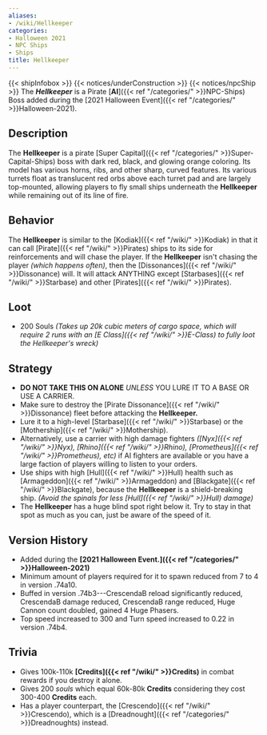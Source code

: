 ```yaml
---
aliases:
- /wiki/Hellkeeper
categories:
- Halloween 2021
- NPC Ships
- Ships
title: Hellkeeper
---
```


{{< shipInfobox >}} {{< notices/underConstruction >}} {{< notices/npcShip >}} The **_Hellkeeper_** is a Pirate [**AI**]({{< ref "/categories/" >}}NPC-Ships) Boss added during the [2021 Halloween Event]({{< ref "/categories/" >}}Halloween-2021). 

## Description

The **Hellkeeper** is a pirate [Super Capital]({{< ref "/categories/" >}}Super-Capital-Ships) boss with dark red, black, and glowing orange coloring. Its model has various horns, ribs, and other sharp, curved features. Its various turrets float as translucent red orbs above each turret pad and are largely top-mounted, allowing players to fly small ships underneath the **Hellkeeper** while remaining out of its line of fire.

## Behavior

The **Hellkeeper** is similar to the [Kodiak]({{< ref "/wiki/" >}}Kodiak) in that it can call [Pirate]({{< ref "/wiki/" >}}Pirates) ships to its side for reinforcements and will chase the player. If the **Hellkeeper** isn't chasing the player _(which happens often)_, then the [Dissonances]({{< ref "/wiki/" >}}Dissonance) will. It will attack ANYTHING except [Starbases]({{< ref "/wiki/" >}}Starbase) and other [Pirates]({{< ref "/wiki/" >}}Pirates).

## Loot

- 200 Souls _(Takes up 20k cubic meters of cargo space, which will require 2 runs with an [E Class]({{< ref "/wiki/" >}}E-Class) to fully loot the Hellkeeper's wreck)_

## Strategy

- **DO NOT TAKE THIS ON ALONE** _UNLESS_ YOU LURE IT TO A BASE OR USE A CARRIER.
- Make sure to destroy the [Pirate Dissonance]({{< ref "/wiki/" >}}Dissonance) fleet before attacking the **Hellkeeper.**
- Lure it to a high-level [Starbase]({{< ref "/wiki/" >}}Starbase) or the [Mothership]({{< ref "/wiki/" >}}Mothership).
- Alternatively, use a carrier with high damage fighters _([Nyx]({{< ref "/wiki/" >}}Nyx), [Rhino]({{< ref "/wiki/" >}}Rhino), [Prometheus]({{< ref "/wiki/" >}}Prometheus), etc)_ if AI fighters are available or you have a large faction of players willing to listen to your orders.
- Use ships with high [Hull]({{< ref "/wiki/" >}}Hull) health such as [Armageddon]({{< ref "/wiki/" >}}Armageddon) and [Blackgate]({{< ref "/wiki/" >}}Blackgate), because the **Hellkeeper** is a shield-breaking ship. _(Avoid the spinals for less [Hull]({{< ref "/wiki/" >}}Hull) damage)_
- The **Hellkeeper** has a huge blind spot right below it. Try to stay in that spot as much as you can, just be aware of the speed of it.

## Version History 

- Added during the **[2021 Halloween Event.]({{< ref "/categories/" >}}Halloween-2021)**
- Minimum amount of players required for it to spawn reduced from 7 to 4 in version .74a10.
- Buffed in version .74b3---CrescendaB reload significantly reduced, CrescendaB damage reduced, CrescendaB range reduced, Huge Cannon count doubled, gained 4 Huge Phasers.
- Top speed increased to 300 and Turn speed increased to 0.22 in version .74b4.

## Trivia

- Gives 100k-110k **[Credits]({{< ref "/wiki/" >}}Credits)** in combat rewards if you destroy it alone.
- Gives 200 _souls_ which equal 60k-80k **Credits** considering they cost 300-400 **Credits** each.
- Has a player counterpart, the [Crescendo]({{< ref "/wiki/" >}}Crescendo), which is a [Dreadnought]({{< ref "/categories/" >}}Dreadnoughts) instead.